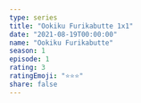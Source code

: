 ```yaml
---
type: series
title: "Ookiku Furikabutte 1x1"
date: "2021-08-19T00:00:00"
name: "Ookiku Furikabutte"
season: 1
episode: 1
rating: 3
ratingEmoji: "⭐️⭐️⭐️"
share: false
---
```

